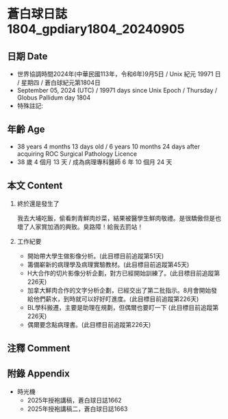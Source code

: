 [_metadata_:encoding]: - "utf-8"
[_metadata_:language]: - "zh-Hant-TW"
[_metadata_:fileformat]: - "markdown"
[_metadata_:MIME_type]: - "text/plain"
[_metadata_:markdown_version]: - "commonmark version 0.30"
[_metadata_:markdown_spec]: - "https://spec.commonmark.org/0.30/"

# 蒼白球日誌1804_gpdiary1804_20240905 #

## 日期 Date ##

* 世界協調時間2024年(中華民國113年，令和6年)9月5日 / Unix 紀元 19971 日 / 星期四 / 蒼白球紀元第1804日
* September 05, 2024 (UTC) / 19971 days since Unix Epoch / Thursday / Globus Pallidum day 1804
* 特殊註記:

## 年齡 Age ##

* 38 years 4 months 13 days old / 6 years 10 months 24 days after acquiring ROC Surgical Pathology Licence
* 38 歲 4 個月 13 天 / 成為病理專科醫師 6 年 10 個月 24 天

## 本文 Content ##

1. 終於還是發生了

    我去大埔吃飯，偷看刺青鮮肉炒菜，結果被醫學生鮮肉敬禮。是很驕傲但是也壞了人家賞加酒的興致。臭路障！給我去罰站！

2. 工作紀要

    - 開始帶大學生做影像分析。(此目標目前追蹤第51天)
    - 籌備嶄新的病理學及病理實驗教材。(此目標目前追蹤第45天)
    - H大合作的切片影像分析企劃，對方已經開始訓練了。(此目標目前追蹤第226天)
    - 加拿大鮮肉合作的文字分析企劃，已經交出了第二批指示。8月會開始發給他們薪水，到時就可以好好盯進度。(此目標目前追蹤第226天)
    - BL學科搬遷，主要是助理在規劃，但偶爾也要盯一下 (此目標目前追蹤第226天)
    - 偶爾要念點病理書。(此目標目前追蹤第226天)

## 注釋 Comment ##


## 附錄 Appendix ##

* 時光機
    - 2025年授袍講稿，蒼白球日誌1662
    - 2025年授袍講稿二，蒼白球日誌1663
